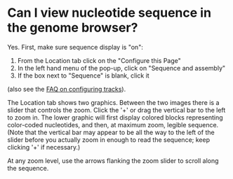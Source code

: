# Can I view nucleotide sequence in the genome browser?
<!-- pombase_categories: Genome browser,Tools and resources -->

Yes. First, make sure sequence display is "on":

1.  From the Location tab click on the "Configure this Page"
2.  In the left hand menu of the pop-up, click on "Sequence and
    assembly"
3.  If the box next to "Sequence" is blank, click it

(also see the [FAQ on configuring tracks](/faq/how-can-i-show-or-hide-tracks-in-the-genome-browser)).

The Location tab shows two graphics. Between the two images there is a
slider that controls the zoom. Click the '+' or drag the vertical bar to
the left to zoom in. The lower graphic will first display colored blocks
representing color-coded nucleotides, and then, at maximum zoom, legible
sequence. (Note that the vertical bar may appear to be all the way to
the left of the slider before you actually zoom in enough to read the
sequence; keep clicking '+' if necessary.)

At any zoom level, use the arrows flanking the zoom slider to scroll
along the sequence.

